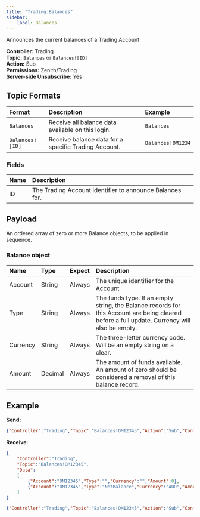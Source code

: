 ```yaml
---
title: "Trading:Balances"
sidebar:
    label: Balances
---
```


Announces the current balances of a Trading Account

**Controller:** Trading\
**Topic:** `Balances` or `Balances![ID]`\
**Action:** Sub\
**Permissions:** Zenith/Trading\
**Server-side Unsubscribe:** Yes

## Topic Formats

| Format                            | Description | Example
| :-------------------------------- | :--- | :--- |
| `Balances`                        | Receive all balance data available on this login. | `Balances` |
| `Balances![ID]`                   | Receive balance data for a specific Trading Account. | `Balances!OM1234` |

### Fields

| Name   | Description |
| :------| :--- |
| ID     | The Trading Account identifier to announce Balances for. |

## Payload

An ordered array of zero or more Balance objects, to be applied in sequence.

### Balance object

| Name   | Type    | Expect   | Description |
| :------| :------ | :------- | :--- |
| Account | String | Always | The unique identifier for the Account |
| Type | String | Always | The funds type. If an empty string, the Balance records for this Account are being cleared before a full update. Currency will also be empty. |
| Currency | String | Always | The three-letter currency code. Will be an empty string on a clear. |
| Amount | Decimal | Always | The amount of funds available. An amount of zero should be considered a removal of this balance record. |

## Example

**Send:**
```json
{"Controller":"Trading","Topic":"Balances!OM12345","Action":"Sub","Confirm":true}
```

**Receive:**
```json
{
	"Controller":"Trading",
	"Topic":"Balances!OM12345",
	"Data":
	[
		{"Account":"OM12345","Type":"","Currency":"","Amount":0},
		{"Account":"OM12345","Type":"NetBalance","Currency":"AUD","Amount":1234.56}
	]
}
```
```json
{"Controller":"Trading","Topic":"Balances!OM12345","Action":"Sub","Confirm":true}
```


